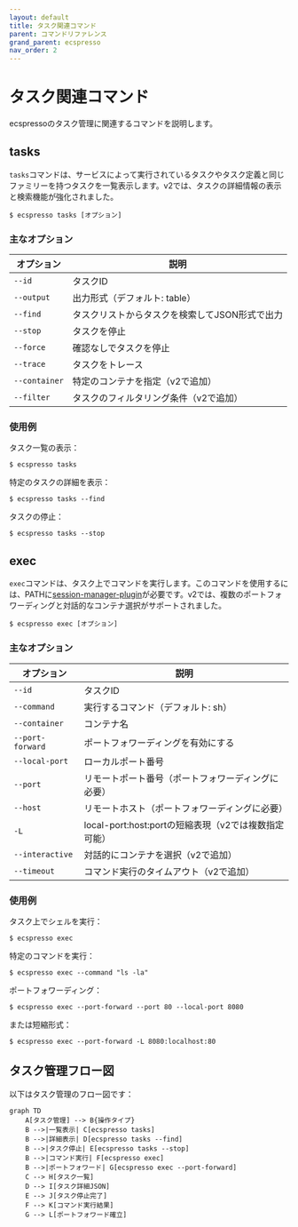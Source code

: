 ```yaml
---
layout: default
title: タスク関連コマンド
parent: コマンドリファレンス
grand_parent: ecspresso
nav_order: 2
---
```


# タスク関連コマンド

ecspressoのタスク管理に関連するコマンドを説明します。

## tasks

`tasks`コマンドは、サービスによって実行されているタスクやタスク定義と同じファミリーを持つタスクを一覧表示します。v2では、タスクの詳細情報の表示と検索機能が強化されました。

```console
$ ecspresso tasks [オプション]
```

### 主なオプション

| オプション | 説明 |
|------------|------|
| `--id` | タスクID |
| `--output` | 出力形式（デフォルト: table） |
| `--find` | タスクリストからタスクを検索してJSON形式で出力 |
| `--stop` | タスクを停止 |
| `--force` | 確認なしでタスクを停止 |
| `--trace` | タスクをトレース |
| `--container` | 特定のコンテナを指定（v2で追加） |
| `--filter` | タスクのフィルタリング条件（v2で追加） |

### 使用例

タスク一覧の表示：
```console
$ ecspresso tasks
```

特定のタスクの詳細を表示：
```console
$ ecspresso tasks --find
```

タスクの停止：
```console
$ ecspresso tasks --stop
```

## exec

`exec`コマンドは、タスク上でコマンドを実行します。このコマンドを使用するには、PATHに[session-manager-plugin](https://docs.aws.amazon.com/systems-manager/latest/userguide/session-manager-working-with-install-plugin.html)が必要です。v2では、複数のポートフォワーディングと対話的なコンテナ選択がサポートされました。

```console
$ ecspresso exec [オプション]
```

### 主なオプション

| オプション | 説明 |
|------------|------|
| `--id` | タスクID |
| `--command` | 実行するコマンド（デフォルト: sh） |
| `--container` | コンテナ名 |
| `--port-forward` | ポートフォワーディングを有効にする |
| `--local-port` | ローカルポート番号 |
| `--port` | リモートポート番号（ポートフォワーディングに必要） |
| `--host` | リモートホスト（ポートフォワーディングに必要） |
| `-L` | local-port:host:portの短縮表現（v2では複数指定可能） |
| `--interactive` | 対話的にコンテナを選択（v2で追加） |
| `--timeout` | コマンド実行のタイムアウト（v2で追加） |

### 使用例

タスク上でシェルを実行：
```console
$ ecspresso exec
```

特定のコマンドを実行：
```console
$ ecspresso exec --command "ls -la"
```

ポートフォワーディング：
```console
$ ecspresso exec --port-forward --port 80 --local-port 8080
```

または短縮形式：
```console
$ ecspresso exec --port-forward -L 8080:localhost:80
```

## タスク管理フロー図

以下はタスク管理のフロー図です：

```mermaid
graph TD
    A[タスク管理] --> B{操作タイプ}
    B -->|一覧表示| C[ecspresso tasks]
    B -->|詳細表示| D[ecspresso tasks --find]
    B -->|タスク停止| E[ecspresso tasks --stop]
    B -->|コマンド実行| F[ecspresso exec]
    B -->|ポートフォワード| G[ecspresso exec --port-forward]
    C --> H[タスク一覧]
    D --> I[タスク詳細JSON]
    E --> J[タスク停止完了]
    F --> K[コマンド実行結果]
    G --> L[ポートフォワード確立]
```
